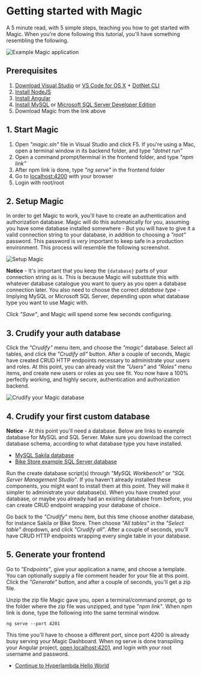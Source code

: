 # Getting started with Magic

A 5 minute read, with 5 simple steps, teaching you how to get started with Magic.
When you're done following this tutorial, you'll have something resembling
the following.

![Example Magic application](https://servergardens.files.wordpress.com/2020/01/magic-datagrid.png)

## Prerequisites

1. [Download Visual Studio](https://visualstudio.microsoft.com/downloads/) or [VS Code for OS X](https://code.visualstudio.com/download) + [DotNet CLI](https://dotnet.microsoft.com/download)
2. [Install NodeJS](https://nodejs.org/en/download/)
3. [Install Angular](https://angular.io/cli)
4. [Install MySQL](https://dev.mysql.com/downloads/mysql/) or [Microsoft SQL Server Developer Edition](https://www.microsoft.com/en-us/sql-server/sql-server-downloads)
5. Download Magic from the link above

## 1. Start Magic

1. Open _"magic.sln"_ file in Visual Studio and click F5. If you're using a Mac, open a terminal window in its backend folder, and type _"dotnet run"_
2. Open a command prompt/terminal in the frontend folder, and type _"npm link"_
3. After npm link is done, type _"ng serve"_ in the frontend folder
4. Go to [localhost:4200](https://localhost:4200) with your browser
5. Login with root/root

## 2. Setup Magic

In order to get Magic to work, you'll have to create an authentication
and authorization database. Magic will do this automatically for you,
assuming you have some database installed somewhere - But you will have
to give it a valid connection string to your database, in addition to
choosing a _"root"_ password. This password is _very_ important to
keep safe in a production environment. This process will resemble the
following screenshot.

![Setup Magic](https://servergardens.files.wordpress.com/2020/09/setup-magic.png)

**Notice** - It's important that you keep the `{database}` parts of your
connection string as is. This is because Magic will substitute this
with whatever database catalogue you want to query as you open a
database connection later. You also need to choose the correct
_database type_ - Implying MySQL or Microsoft SQL Server, depending
upon what database type you want to use Magic with.

Click _"Save"_, and Magic will spend some few seconds configuring.

## 3. Crudify your auth database

Click the _"Crudify"_ menu item, and choose the _"magic"_ database.
Select all tables, and click the _"Crudify all"_ button. After a
couple of seconds, Magic have created CRUD HTTP endpoints necessary
to administrate your users and roles. At this point, you can already
visit the _"Users"_ and _"Roles"_ menu items, and create new users
or roles as you see fit. You now have a 100% perfectly
working, and highly secure, authentication and authorization
backend.

![Crudify your Magic database](https://servergardens.files.wordpress.com/2020/09/crudify-magic-database.png)

## 4. Crudify your first custom database

**Notice** - At this point you'll need a database. Below are links
to example database for MySQL and SQL Server. Make sure you download
the correct database schema, according to what database type you have
installed.

* [MySQL Sakila database](https://dev.mysql.com/doc/index-other.html)
* [Bike Store example SQL Server database](https://www.sqlservertutorial.net/sql-server-sample-database/)

Run the create database script(s) through _"MySQL Workbench"_ or
_"SQL Server Management Studio"_. If you haven't already installed
these components, you might want to install them at this point.
They will make it simpler to administrate your database(s).
When you have created your database, or maybe you already had an
existing database from before, you can create CRUD endpoint
wrapping your database of choice.

Go back to the _"Crudify"_ menu item, but this time choose another
database, for instance Sakila or Bike Store. Then choose _"All tables"_
in the _"Select table"_ dropdown, and click _"Crudify all"_. After
a couple of seconds, you'll have CRUD HTTP endpoints wrapping every
single table in your database.

## 5. Generate your frontend

Go to _"Endpoints"_, give your application a name, and
choose a template. You can optionally supply a file comment
header for your file at this point. Click the _"Generate"_
button, and after a couple of seconds, you'll get a zip file.

Unzip the zip file Magic gave you, open a terminal/command
prompt, go to the folder where the zip file was unzipped,
and type _"npm link"_. When npm link is done, type the
following into the same terminal window.

```
ng serve --port 4201
```

This time you'll have to choose a different port, since
port 4200 is already busy serving your Magic Dashboard.
When ng serve is done transpiling your Angular project,
[open localhost:4201](https://localhost:4201), and login with
your root username and password.

* [Continue to Hyperlambda Hello World](/documentation/tutorials/hyperlambda-hello-world)
